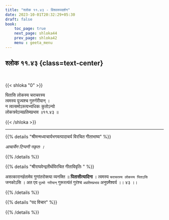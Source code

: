 ```yaml
---
title: "श्लोक ११.४३ - विश्वरूपदर्शन"
date: 2023-10-01T20:32:29+05:30
draft: false
book:
    toc_page: true
    next_page: shloka44
    prev_page: shloka42
    menu : geeta_menu
---
```




## श्लोक ११.४३ {class=text-center}

<br/>

{{< shloka  "0"  >}}

पितासि लोकस्य चराचरस्य  
त्वमस्य पूज्यश्च गुरुर्गरीयान् ।    
न त्वत्समोऽस्त्यभ्यधिकः कुतोऽन्यो  
लोकत्रयेऽप्यप्रतिमप्रभाव ॥११.४३ ॥

{{< /shloka >}}

---


{{% details "श्रीमन्मध्वाचार्यभगवत्पादाचर्य विरचित  गीताभाष्य" %}}

*आचार्येण टिप्पणी नकृतः ।*

{{% /details %}}



{{% details "श्रीराघवेन्द्रतीर्थविरचित गीताविवृतिः " %}}

असत्कारानर्हतामेव गुणांतरोक्त्या व्यनक्ति ॥ 
**पितासीत्यादिना** । त्वमस्य 
`चराचरस्य लोकस्य पिताऽसि` जनकोऽसि । 
अत एव `पूज्यो गरीयान्‌` गुरूरत्यंतं
गुरंश्च `अप्रतिमप्रभाव` अनुपमैश्वर्य ।। ४३ ।।

{{% /details %}}



{{% details "पद विचार" %}}


{{% /details %}}
